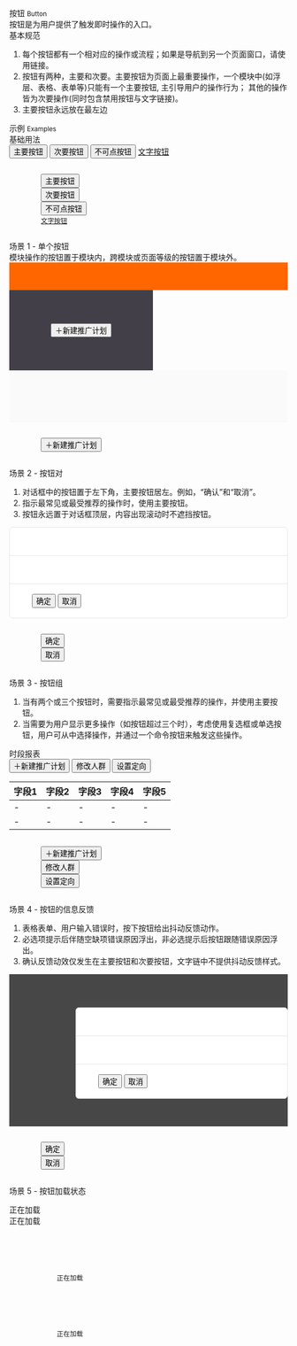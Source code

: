 <div class="mb40">
    <div class="fontsize-20">按钮 <small>Button</small></div>
    <div class="color-999 mt4">按钮是为用户提供了触发即时操作的入口。</div>
</div>

<div class="usage mb40">
    <div>基本规范</div>
    <ol>
        <li>每个按钮都有一个相对应的操作或流程；如果是导航到另一个页面窗口，请使用链接。</li>
        <li>按钮有两种，主要和次要。主要按钮为页面上最重要操作，一个模块中(如浮层、表格、表单等)只能有一个主要按钮, 主引导用户的操作行为； 其他的操作皆为次要操作(同时包含禁用按钮与文字链接)。</li>
        <li>主要按钮永远放在最左边</li>
    </ol>
</div>

<div class="fontsize-16 mb10">示例 <small>Examples</small></div>

<div class="example">
    <div class="content">
        <div class="content-header">
            <div>基础用法</div>
        </div>
        <div class="content-body">
            <button class="btn btn-brand mr60">主要按钮</button>
            <button class="btn mr60">次要按钮</button>
            <button class="btn btn-disabled mr60">不可点按钮</button>
            <a class="" href="javascript:;">文字按钮</a>
        </div>
    </div>
    <pre class="example-pre"><code class="hljs html">
        <button class="btn btn-brand mr10">主要按钮</button>
        <button class="btn mr10">次要按钮</button>
        <button class="btn btn-disabled  mr10">不可点按钮</button>
        <a href="javascript:;">文字按钮</a>
    </code></pre>
</div>

<div class="example">
    <div class="content">
        <div class="content-header">
            <div>场景 1 - 单个按钮</div>
            <div class="color-999 mt6">模块操作的按钮置于模块内，跨模块或页面等级的按钮置于模块外。</div>
        </div>
        <div class="content-body" style="padding-right: 0; padding-bottom: 0;">
            <div style="height: 50px; background-color: #FF6600;"></div>
            <div class="ungrid-row">
                <div class="ungrid-col" style="width: 200px; padding: 60px 30px; text-align: center; vertical-align: top; background-color: #423f48;">
                    <button class="btn btn-brand">＋新建推广计划</button>
                </div>
                <div class="ungrid-col" style="padding: 40px; background-color: #fafafa;">
                    <p class="flat-text small"></p>
                    <p class="flat-text full-width mt10"></p>
                    <p class="flat-text full-width mt10"></p>
                </div>
            </div>
        </div>
    </div>
    <pre class="example-pre"><code class="hljs html">
        <button class="btn btn-brand">＋新建推广计划</button>
    </code></pre>
</div>

<div class="example">
    <div class="content">
        <div class="content-header">
            <div>场景 2 - 按钮对</div>
            <ol>
                <li>对话框中的按钮置于左下角，主要按钮居左。例如，“确认”和“取消”。</li>
                <li>指示最常见或最受推荐的操作时，使用主要按钮。</li>
                <li>按钮永远置于对话框顶层，内容出现滚动时不遮挡按钮。</li>
            </ol>
        </div>
        <div class="content-body bg-backdrop" style="padding-right: 0;">
            <div style="border-radius: 6px; border: 1px solid #e6e6e6; background-color: #FFF;">
                <div style="padding: 18px 40px; border-bottom: 1px solid #e6e6e6;">
                    <p class="flat-text small" style=""></p>
                </div>
                <div style="padding: 18px 40px;">
                    <p class="flat-text full-width"></p>
                    <p class="flat-text full-width mt10"></p>
                </div>
                <div style="padding: 18px 40px; border-top: 1px solid #e6e6e6;">
                    <button class="btn btn-brand mr10">确定</button>
                    <button class="btn mr10">取消</button>
                </div>
            </div>
        </div>
    </div>
    <pre class="example-pre"><code class="hljs html">
        <button class="btn btn-brand mr10">确定</button>
        <button class="btn mr10">取消</button>
    </code></pre>
</div>

<div class="example">
    <div class="content">
        <div class="content-header">
            <div>场景 3 - 按钮组</div>
            <ol>
                <li>当有两个或三个按钮时，需要指示最常见或最受推荐的操作，并使用主要按钮。</li>
                <li>当需要为用户显示更多操作（如按钮超过三个时），考虑使用复选框或单选按钮，用户可从中选择操作，并通过一个命令按钮来触发这些操作。 </li>
            </ol>
        </div>
        <div class="content-body">
            <div class="fontsize-16 mb10">时段报表</div>
            <div class="mb10">
                <button class="btn btn-brand mr10">＋新建推广计划</button>
                <button class="btn mr10">修改人群</button>
                <button class="btn mr10">设置定向</button>
            </div>
            <div>
                <table class="table table-hover">
                    <thead>
                        <tr>
                            <th>字段1</th>
                            <th>字段2</th>
                            <th>字段3</th>
                            <th>字段4</th>
                            <th>字段5</th>
                        </tr>
                    </thead>
                    <tbody>
                        <tr><td>-</td><td>-</td><td>-</td><td>-</td><td>-</td></tr>
                        <tr><td>-</td><td>-</td><td>-</td><td>-</td><td>-</td></tr>
                    </tbody>
                </table>
            </div>
        </div>
    </div>
    <pre class="example-pre"><code class="hljs html">
        <button class="btn btn-brand mr10">＋新建推广计划</button>
        <button class="btn mr10">修改人群</button>
        <button class="btn mr10">设置定向</button>
    </code></pre>
</div>


<div class="example">
    <div class="content">
        <div class="content-header">
            <div>场景 4 - 按钮的信息反馈</div>
            <ol>
                <li>表格表单、用户输入错误时，按下按钮给出抖动反馈动作。</li>
                <li>必选项提示后伴随空缺项错误原因浮出，非必选提示后按钮跟随错误原因浮出。</li>
                <li>确认反馈动效仅发生在主要按钮和次要按钮，文字链中不提供抖动反馈样式。</li>
            </ol>
        </div>
        <div class="content-body" style="padding: 60px 0 50px 120px; background-color: #474747">
            <div style="border-radius: 6px; border: 1px solid #e6e6e6; background-color: #FFF;">
                <div style="padding: 18px 40px; border-bottom: 1px solid #e6e6e6;">
                    <p class="flat-text small"></p>
                </div>
                <div style="padding: 18px 40px;">
                    <p class="flat-text full-width"></p>
                    <p class="flat-text full-width mt10"></p>
                </div>
                <div style="padding: 18px 40px; border-top: 1px solid #e6e6e6;">
                    <button class="btn btn-brand mr10 animated infinite ani-shake">确定</button>
                    <button class="btn mr10">取消</button>
                </div>
            </div>
        </div>
    </div>
    <pre class="example-pre"><code class="hljs html">
        <button class="btn btn-brand mr10 animated infinite ani-shake">确定</button>
        <button class="btn mr10">取消</button>
    </code></pre>
</div>

<div class="example">
    <div class="content">
        <div class="content-header">
            <div>场景 5 - 按钮加载状态</div>
            <ol></ol>
        </div>
        <div class="content-body">
            <div class="btn btn-brand btn-progress mr60">
                <div class="btn-progress-bar animated infinite ani-progressbar"></div>
                <span>正在加载</span>
            </div>
            <div class="btn btn-progress mr60">
                <div class="btn-progress-bar animated infinite ani-progressbar"></div>
                <span>正在加载</span>
            </div>
        </div>
    </div>
    <pre class="example-pre"><code class="hljs html">
        <div class="btn btn-brand btn-progress mr60">
            <div class="btn-progress-bar animated infinite ani-progressbar"></div>
            <span>正在加载</span>
        </div>
        <div class="btn btn-progress mr60">
            <div class="btn-progress-bar animated infinite ani-progressbar"></div>
            <span>正在加载</span>
        </div>
    </code></pre>
</div>
